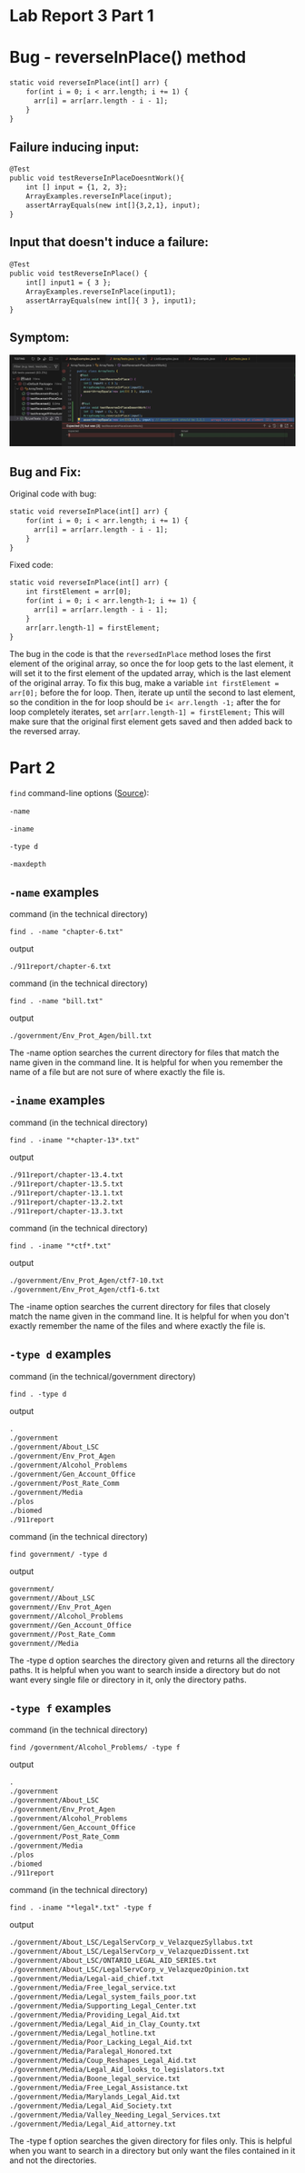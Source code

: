 # Lab Report 3 Part 1
# Bug - reverseInPlace() method
```
static void reverseInPlace(int[] arr) {
    for(int i = 0; i < arr.length; i += 1) {
      arr[i] = arr[arr.length - i - 1];
    }
}
```
## Failure inducing input:
```
@Test
public void testReverseInPlaceDoesntWork(){
    int [] input = {1, 2, 3};
    ArrayExamples.reverseInPlace(input);
    assertArrayEquals(new int[]{3,2,1}, input); 
}
```
## Input that doesn't induce a failure:
```
@Test 
public void testReverseInPlace() {
    int[] input1 = { 3 };
    ArrayExamples.reverseInPlace(input1);
    assertArrayEquals(new int[]{ 3 }, input1);
}
```
## Symptom:
![Image](tests.jpeg)

## Bug and Fix:
Original code with bug:
```
static void reverseInPlace(int[] arr) {
    for(int i = 0; i < arr.length; i += 1) {
      arr[i] = arr[arr.length - i - 1];
    }
}
```

Fixed code:
```
static void reverseInPlace(int[] arr) {
    int firstElement = arr[0];
    for(int i = 0; i < arr.length-1; i += 1) {
      arr[i] = arr[arr.length - i - 1]; 
    }
    arr[arr.length-1] = firstElement;
}
```
The bug in the code is that the `reversedInPlace` method loses the first element of the original array, so once the for loop gets to the last element, it will set it to the first element of the updated array, which is the last element of the original array. To fix this bug, make a variable `int firstElement = arr[0];` before the for loop. Then, iterate up until the second to last element, so the condition in the for loop should be `i< arr.length -1;` after the for loop completely iterates, set `arr[arr.length-1] = firstElement;` This will make sure that the original first element gets saved and then added back to the reversed array.

# Part 2
`find` 
command-line options ([Source](https://www.redhat.com/sysadmin/linux-find-command)):

`-name`

`-iname`

`-type d`

`-maxdepth`

## `-name` examples
command (in the technical directory)
```
find . -name "chapter-6.txt"
```
output
```
./911report/chapter-6.txt
```

command (in the technical directory)
```
find . -name "bill.txt"
```
output
```
./government/Env_Prot_Agen/bill.txt
```
The -name option searches the current directory for files that match the name given in the command line. It is helpful for when you remember the name of a file but are not sure of where exactly the file is.

## `-iname` examples
command (in the technical directory)
```
find . -iname "*chapter-13*.txt"
```
output
```
./911report/chapter-13.4.txt
./911report/chapter-13.5.txt
./911report/chapter-13.1.txt
./911report/chapter-13.2.txt
./911report/chapter-13.3.txt
```

command (in the technical directory)
```
find . -iname "*ctf*.txt"
```
output
```
./government/Env_Prot_Agen/ctf7-10.txt
./government/Env_Prot_Agen/ctf1-6.txt
```
The -iname option searches the current directory for files that closely match the name given in the command line. It is helpful for when you don't exactly remember the name of the files and where exactly the file is.

## `-type d` examples
command (in the technical/government directory)
```
find . -type d
```
output
```
.
./government
./government/About_LSC
./government/Env_Prot_Agen
./government/Alcohol_Problems
./government/Gen_Account_Office
./government/Post_Rate_Comm
./government/Media
./plos
./biomed
./911report
```

command (in the technical directory)
```
find government/ -type d
```
output
```
government/
government//About_LSC
government//Env_Prot_Agen
government//Alcohol_Problems
government//Gen_Account_Office
government//Post_Rate_Comm
government//Media
```
The -type d option searches the directory given and returns all the directory paths. It is helpful when you want to search inside a directory but do not want every single file or directory in it, only the directory paths.

## `-type f` examples
command (in the technical directory)
```
find /government/Alcohol_Problems/ -type f
```
output
```
.
./government
./government/About_LSC
./government/Env_Prot_Agen
./government/Alcohol_Problems
./government/Gen_Account_Office
./government/Post_Rate_Comm
./government/Media
./plos
./biomed
./911report
```

command (in the technical directory)
```
find . -iname "*legal*.txt" -type f 
```
output
```
./government/About_LSC/LegalServCorp_v_VelazquezSyllabus.txt
./government/About_LSC/LegalServCorp_v_VelazquezDissent.txt
./government/About_LSC/ONTARIO_LEGAL_AID_SERIES.txt
./government/About_LSC/LegalServCorp_v_VelazquezOpinion.txt
./government/Media/Legal-aid_chief.txt
./government/Media/Free_legal_service.txt
./government/Media/Legal_system_fails_poor.txt
./government/Media/Supporting_Legal_Center.txt
./government/Media/Providing_Legal_Aid.txt
./government/Media/Legal_Aid_in_Clay_County.txt
./government/Media/Legal_hotline.txt
./government/Media/Poor_Lacking_Legal_Aid.txt
./government/Media/Paralegal_Honored.txt
./government/Media/Coup_Reshapes_Legal_Aid.txt
./government/Media/Legal_Aid_looks_to_legislators.txt
./government/Media/Boone_legal_service.txt
./government/Media/Free_Legal_Assistance.txt
./government/Media/Marylands_Legal_Aid.txt
./government/Media/Legal_Aid_Society.txt
./government/Media/Valley_Needing_Legal_Services.txt
./government/Media/Legal_Aid_attorney.txt
```
The -type f option searches the given directory for files only. This is helpful when you want to search in a directory but only want the files contained in it and not the directories. 

